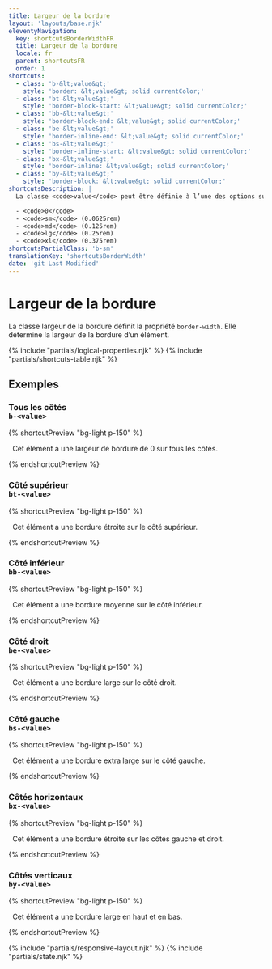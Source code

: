```yaml
---
title: Largeur de la bordure
layout: 'layouts/base.njk'
eleventyNavigation:
  key: shortcutsBorderWidthFR
  title: Largeur de la bordure
  locale: fr
  parent: shortcutsFR
  order: 1
shortcuts:
  - class: 'b-&lt;value&gt;'
    style: 'border: &lt;value&gt; solid currentColor;'
  - class: 'bt-&lt;value&gt;'
    style: 'border-block-start: &lt;value&gt; solid currentColor;'
  - class: 'bb-&lt;value&gt;'
    style: 'border-block-end: &lt;value&gt; solid currentColor;'
  - class: 'be-&lt;value&gt;'
    style: 'border-inline-end: &lt;value&gt; solid currentColor;'
  - class: 'bs-&lt;value&gt;'
    style: 'border-inline-start: &lt;value&gt; solid currentColor;'
  - class: 'bx-&lt;value&gt;'
    style: 'border-inline: &lt;value&gt; solid currentColor;'
  - class: 'by-&lt;value&gt;'
    style: 'border-block: &lt;value&gt; solid currentColor;'
shortcutsDescription: |
  La classe <code>value</code> peut être définie à l’une des options suivantes :

  - <code>0</code>
  - <code>sm</code> (0.0625rem)
  - <code>md</code> (0.125rem)
  - <code>lg</code> (0.25rem)
  - <code>xl</code> (0.375rem)
shortcutsPartialClass: 'b-sm'
translationKey: 'shortcutsBorderWidth'
date: 'git Last Modified'
---
```


# Largeur de la bordure

La classe largeur de la bordure définit la propriété `border-width`. Elle détermine la largeur de la bordure d’un élément.

{% include "partials/logical-properties.njk" %}
{% include "partials/shortcuts-table.njk" %}

## Exemples

### Tous les côtés<br/>`b-<value>`

{% shortcutPreview "bg-light p-150" %}

<p class="b-0">
  Cet élément a une largeur de bordure de 0 sur tous les côtés.
</p>
{% endshortcutPreview %}

### Côté supérieur<br/>`bt-<value>`

{% shortcutPreview "bg-light p-150" %}

<p class="bt-sm">
  Cet élément a une bordure étroite sur le côté supérieur.
</p>
{% endshortcutPreview %}

### Côté inférieur<br/>`bb-<value>`

{% shortcutPreview "bg-light p-150" %}

<p class="bb-md">
  Cet élément a une bordure moyenne sur le côté inférieur.
</p>
{% endshortcutPreview %}

### Côté droit<br/>`be-<value>`

{% shortcutPreview "bg-light p-150" %}

<p class="be-lg">
  Cet élément a une bordure large sur le côté droit.
</p>
{% endshortcutPreview %}

### Côté gauche<br/>`bs-<value>`

{% shortcutPreview "bg-light p-150" %}

<p class="bs-xl">
  Cet élément a une bordure extra large sur le côté gauche.
</p>
{% endshortcutPreview %}

### Côtés horizontaux<br/>`bx-<value>`

{% shortcutPreview "bg-light p-150" %}

<p class="bx-sm">
  Cet élément a une bordure étroite sur les côtés gauche et droit.
</p>
{% endshortcutPreview %}

### Côtés verticaux<br/>`by-<value>`

{% shortcutPreview "bg-light p-150" %}

<p class="by-lg">
  Cet élément a une bordure large en haut et en bas.
</p>
{% endshortcutPreview %}

{% include "partials/responsive-layout.njk" %}
{% include "partials/state.njk" %}
